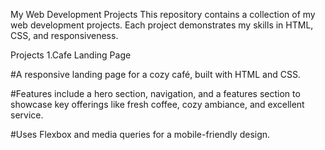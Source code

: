 My Web Development Projects
This repository contains a collection of my web development projects. Each project demonstrates my skills in HTML, CSS, and responsiveness.

Projects
1.Cafe Landing Page

#A responsive landing page for a cozy café, built with HTML and CSS.

#Features include a hero section, navigation, and a features section to showcase key offerings like fresh coffee, cozy ambiance, and excellent service.

#Uses Flexbox and media queries for a mobile-friendly design.

